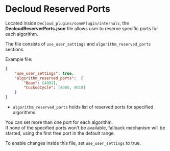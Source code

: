 # Decloud Reserved Ports

Located inside `Decloud_plugins/somePlugin/internals`, the **DecloudReserverPorts.json** file allows user to reserve specific ports for each algorithm.

The file consists of `use_user_settings` and `algorithm_reserved_ports` sections.

Example file: 
```JSON
{
    "use_user_settings": true,
    "algorithm_reserved_ports":  {
        "Beam": [4001],
        "CuckooCycle": [4005, 4010]
    }
}
```
- `algorithm_reserved_ports` holds list of reserved ports for specified algorithms

You can set more than one port for each algorithm.<br>
If none of the specified ports won't be available, fallback mechanism will be started, using the first free port in the default range.

To enable changes inside this file, set `use_user_settings` to true.
